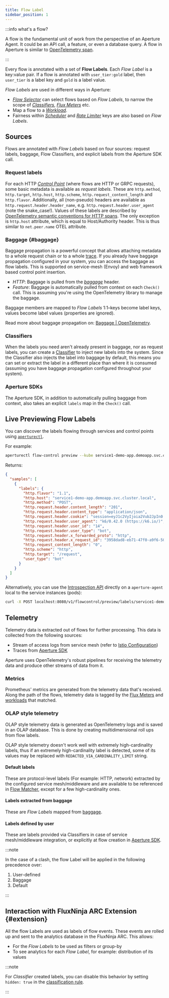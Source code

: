 ```yaml
---
title: Flow Label
sidebar_position: 1
---
```


:::info what's a flow?

A flow is the fundamental unit of work from the perspective of an Aperture
Agent. It could be an API call, a feature, or even a database query. A flow in
Aperture is similar to [OpenTelemetry span][span].

:::

Every flow is annotated with a set of **Flow Labels**. Each _Flow Label_ is a
key:value pair. If a flow is annotated with `user_tier:gold` label, then
`user_tier` is a label key and `gold` is a label value.

_Flow Labels_ are used in different ways in Aperture:

- [_Flow Selector_][flow-selector] can select flows based on _Flow Labels_, to
  narrow the scope of [_Classifiers_][classifier], [_Flux Meters_][flux-meter]
  etc.
- Map a flow to a [_Workload_][workload].
- Fairness within [_Scheduler_][scheduler] and [_Rate Limiter_][ratelimiter]
  keys are also based on _Flow Labels_.

## Sources

Flows are annotated with _Flow Labels_ based on four sources: request labels,
baggage, Flow Classifiers, and explicit labels from the Aperture SDK call.

### Request labels

For each HTTP [_Control Point_][control-point] (where flows are HTTP or GRPC
requests), some basic metadata is available as _request labels_. These are
`http.method`, `http.target`, `http.host`, `http.scheme`,
`http.request_content_length` and `http.flavor`. Additionally, all (non-pseudo)
headers are available as `http.request.header.header_name`, e.g.
`http.request.header.user_agent` (note the snake_case!). Values of these labels
are described by [OpenTelemetry semantic conventions for HTTP
spans][otel-conventions]. The only exception is `http.host` attribute, which is
equal to Host/Authority header. This is thus similar to `net.peer.name` OTEL
attribute.

### Baggage {#baggage}

Baggage propagation is a powerful concept that allows attaching metadata to a
whole request chain or to a whole [trace][traces]. If you already have baggage
propagation configured in your system, you can access the baggage as flow
labels. This is supported on service-mesh (Envoy) and web framework based
control point insertion.

- _HTTP_: Baggage is pulled from the [_baggage_][baggage] header.
- _Feature_: Baggage is automatically pulled from context on each `Check()`
  call. This is assuming you're using the OpenTelemetry library to manage the
  baggage.

Baggage members are mapped to _Flow Labels_ 1:1–keys become label keys, values
become label values (properties are ignored).

Read more about baggage propagation on:
[Baggage | OpenTelemetry](https://opentelemetry.io/docs/concepts/signals/baggage/).

### Classifiers

When the labels you need aren't already present in baggage, nor as request
labels, you can create a [Classifier][Classifier] to inject new labels into the
system. Since the Classifier also injects the label into baggage by default,
this means you can set or extract the label in a different place than where it
is consumed (assuming you have baggage propagation configured throughout your
system).

### Aperture SDKs

The Aperture SDK, in addition to automatically pulling baggage from context,
also takes an explicit `labels` map in the `Check()` call.

## Live Previewing Flow Labels

You can discover the labels flowing through services and control points using
[`aperturectl`][aperturectl].

For example:

```sh
aperturectl flow-control preview --kube service1-demo-app.demoapp.svc.cluster.local ingress
```

Returns:

```json
{
  "samples": [
    {
      "labels": {
        "http.flavor": "1.1",
        "http.host": "service1-demo-app.demoapp.svc.cluster.local",
        "http.method": "POST",
        "http.request.header.content_length": "201",
        "http.request.header.content_type": "application/json",
        "http.request.header.cookie": "session=eyJ1c2VyIjoia2Vub2JpIn0.YbsY4Q.kTaKRTyOIfVlIbNB48d9YH6Q0wo",
        "http.request.header.user_agent": "k6/0.42.0 (https://k6.io/)",
        "http.request.header.user_id": "14",
        "http.request.header.user_type": "bot",
        "http.request.header.x_forwarded_proto": "http",
        "http.request.header.x_request_id": "3958dad8-eb71-47f0-a9f6-500cccb097d2",
        "http.request_content_length": "0",
        "http.scheme": "http",
        "http.target": "/request",
        "user_type": "bot"
      }
    }
  ]
}
```

Alternatively, you can use the
[Introspection API](reference/api/agent/flow-preview-service-preview-flow-labels.api.mdx)
directly on a `aperture-agent` local to the service instances (pods):

```sh
curl -X POST localhost:8080/v1/flowcontrol/preview/labels/service1-demo-app.demoapp.svc.cluster.local/ingress?samples=1
```

## Telemetry

Telemetry data is extracted out of flows for further processing. This data is
collected from the following sources:

- Stream of access logs from service mesh (refer to [Istio
  Configuration][istio])
- Traces from [Aperture SDK][aperture-go]

Aperture uses OpenTelemetry's robust pipelines for receiving the telemetry data
and produce other streams of data from it.

### Metrics

Prometheus' metrics are generated from the telemetry data that's received. Along
the path of the flows, telemetry data is tagged by the [Flux Meters][flux-meter]
and [workloads][workload] that matched.

### OLAP style telemetry

OLAP style telemetry data is generated as OpenTelemetry logs and is saved in an
OLAP database. This is done by creating multidimensional roll ups from flow
labels.

OLAP style telemetry doesn't work well with extremely high-cardinality labels,
thus if an extremely high-cardinality label is detected, some of its values may
be replaced with `REDACTED_VIA_CARDINALITY_LIMIT` string.

#### Default labels

These are protocol-level labels (For example: HTTP, network) extracted by the
configured service mesh/middleware and are available to be referenced in [Flow
Matcher][flow-matcher], except for a few high-cardinality ones.

#### Labels extracted from baggage

These are _Flow Labels_ mapped from [baggage](#baggage).

#### Labels defined by user

These are labels provided via Classifiers in case of service mesh/middleware
integration, or explicitly at flow creation in [Aperture SDK][aperture-go].

:::note

In the case of a clash, the flow Label will be applied in the following
precedence over:

1. User-defined
2. Baggage
3. Default

:::

## Interaction with FluxNinja ARC Extension {#extension}

All the flow Labels are used as labels of flow events. These events are rolled
up and sent to the analytics database in the FluxNinja ARC. This allows:

- For the _Flow Labels_ to be used as filters or group-by
- To see analytics for each _Flow Label_, for example: distribution of its
  values

:::note

For _Classifier_ created labels, you can disable this behavior by setting
`hidden: true` in the [classification rule](/reference/policies/spec.md#rule).

:::

[flow-selector]: ./flow-selector.md
[Classifier]: ./resources/classifier.md
[workload]: ./components/concurrency-limiter.md#workload
[ratelimiter]: ./components/rate-limiter.md
[scheduler]: ./components/concurrency-limiter.md#scheduler
[flux-meter]: ./resources/flux-meter.md
[baggage]: https://www.w3.org/TR/baggage/#baggage-http-header-format
[traces]:
  https://opentelemetry.io/docs/concepts/observability-primer/#distributed-traces
[control-point]: ./flow-selector.md#control-point
[otel-conventions]:
  https://github.com/open-telemetry/opentelemetry-specification/blob/main/specification/trace/semantic_conventions/http.md
[aperture-go]: https://github.com/FluxNinja/aperture-go
[istio]: /get-started/integrations/flow-control/envoy/istio.md
[span]: https://opentelemetry.io/docs/reference/specification/trace/api/#span
[aperturectl]: /get-started/aperture-cli/aperture-cli.md
[flow-matcher]: ./flow-selector.md#flow-matcher

